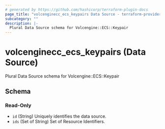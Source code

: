 ```yaml
---
# generated by https://github.com/hashicorp/terraform-plugin-docs
page_title: "volcenginecc_ecs_keypairs Data Source - terraform-provider-volcenginecc"
subcategory: ""
description: |-
  Plural Data Source schema for Volcengine::ECS::Keypair
---
```


# volcenginecc_ecs_keypairs (Data Source)

Plural Data Source schema for Volcengine::ECS::Keypair



<!-- schema generated by tfplugindocs -->
## Schema

### Read-Only

- `id` (String) Uniquely identifies the data source.
- `ids` (Set of String) Set of Resource Identifiers.
